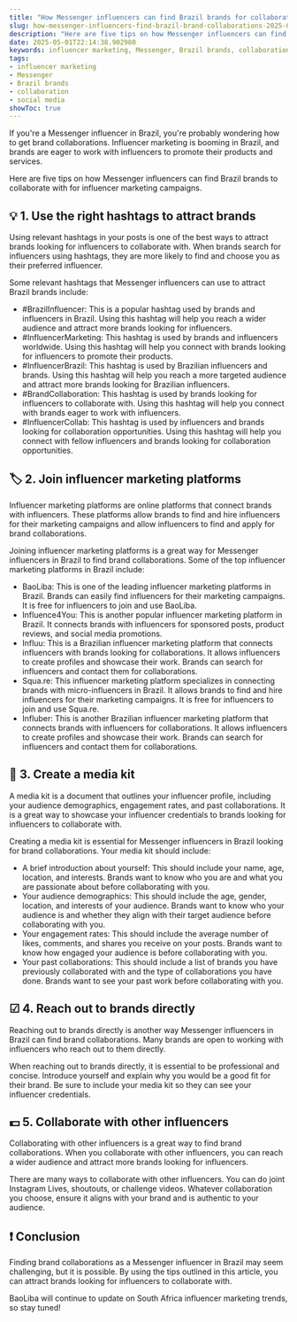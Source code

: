 ```yaml
---
title: "How Messenger influencers can find Brazil brands for collaborations"
slug: how-messenger-influencers-find-brazil-brand-collaborations-2025-05-01
description: "Here are five tips on how Messenger influencers can find Brazil brands to collaborate with for influencer marketing campaigns."
date: 2025-05-01T22:14:38.902980
keywords: influencer marketing, Messenger, Brazil brands, collaboration, social media
tags:
- influencer marketing
- Messenger
- Brazil brands
- collaboration
- social media
showToc: true
---
```


If you're a Messenger influencer in Brazil, you're probably wondering how to get brand collaborations. Influencer marketing is booming in Brazil, and brands are eager to work with influencers to promote their products and services.

Here are five tips on how Messenger influencers can find Brazil brands to collaborate with for influencer marketing campaigns.

## 💡 1. Use the right hashtags to attract brands

Using relevant hashtags in your posts is one of the best ways to attract brands looking for influencers to collaborate with. When brands search for influencers using hashtags, they are more likely to find and choose you as their preferred influencer.

Some relevant hashtags that Messenger influencers can use to attract Brazil brands include:
- #BrazilInfluencer: This is a popular hashtag used by brands and influencers in Brazil. Using this hashtag will help you reach a wider audience and attract more brands looking for influencers.
- #InfluencerMarketing: This hashtag is used by brands and influencers worldwide. Using this hashtag will help you connect with brands looking for influencers to promote their products.
- #InfluencerBrazil: This hashtag is used by Brazilian influencers and brands. Using this hashtag will help you reach a more targeted audience and attract more brands looking for Brazilian influencers.
- #BrandCollaboration: This hashtag is used by brands looking for influencers to collaborate with. Using this hashtag will help you connect with brands eager to work with influencers.
- #InfluencerCollab: This hashtag is used by influencers and brands looking for collaboration opportunities. Using this hashtag will help you connect with fellow influencers and brands looking for collaboration opportunities.

## 🏷 2. Join influencer marketing platforms

Influencer marketing platforms are online platforms that connect brands with influencers. These platforms allow brands to find and hire influencers for their marketing campaigns and allow influencers to find and apply for brand collaborations.

Joining influencer marketing platforms is a great way for Messenger influencers in Brazil to find brand collaborations. Some of the top influencer marketing platforms in Brazil include:
- BaoLiba: This is one of the leading influencer marketing platforms in Brazil. Brands can easily find influencers for their marketing campaigns. It is free for influencers to join and use BaoLiba.
- Influence4You: This is another popular influencer marketing platform in Brazil. It connects brands with influencers for sponsored posts, product reviews, and social media promotions.
- Influu: This is a Brazilian influencer marketing platform that connects influencers with brands looking for collaborations. It allows influencers to create profiles and showcase their work. Brands can search for influencers and contact them for collaborations.
- Squa.re: This influencer marketing platform specializes in connecting brands with micro-influencers in Brazil. It allows brands to find and hire influencers for their marketing campaigns. It is free for influencers to join and use Squa.re.
- Influber: This is another Brazilian influencer marketing platform that connects brands with influencers for collaborations. It allows influencers to create profiles and showcase their work. Brands can search for influencers and contact them for collaborations.

## 📢 3. Create a media kit

A media kit is a document that outlines your influencer profile, including your audience demographics, engagement rates, and past collaborations. It is a great way to showcase your influencer credentials to brands looking for influencers to collaborate with.

Creating a media kit is essential for Messenger influencers in Brazil looking for brand collaborations. Your media kit should include:
- A brief introduction about yourself: This should include your name, age, location, and interests. Brands want to know who you are and what you are passionate about before collaborating with you.
- Your audience demographics: This should include the age, gender, location, and interests of your audience. Brands want to know who your audience is and whether they align with their target audience before collaborating with you.
- Your engagement rates: This should include the average number of likes, comments, and shares you receive on your posts. Brands want to know how engaged your audience is before collaborating with you.
- Your past collaborations: This should include a list of brands you have previously collaborated with and the type of collaborations you have done. Brands want to see your past work before collaborating with you.

## ☑ 4. Reach out to brands directly

Reaching out to brands directly is another way Messenger influencers in Brazil can find brand collaborations. Many brands are open to working with influencers who reach out to them directly.

When reaching out to brands directly, it is essential to be professional and concise. Introduce yourself and explain why you would be a good fit for their brand. Be sure to include your media kit so they can see your influencer credentials.

## 💵 5. Collaborate with other influencers

Collaborating with other influencers is a great way to find brand collaborations. When you collaborate with other influencers, you can reach a wider audience and attract more brands looking for influencers.

There are many ways to collaborate with other influencers. You can do joint Instagram Lives, shoutouts, or challenge videos. Whatever collaboration you choose, ensure it aligns with your brand and is authentic to your audience.

## ❗ Conclusion

Finding brand collaborations as a Messenger influencer in Brazil may seem challenging, but it is possible. By using the tips outlined in this article, you can attract brands looking for influencers to collaborate with.

BaoLiba will continue to update on South Africa influencer marketing trends, so stay tuned!